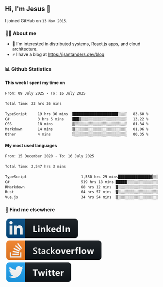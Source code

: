 ## Hi, I'm Jesus 👋

I joined GitHub on `13 Nov 2015`.

<!-- Talking about you -->

### 👨‍💻 About me

- 👦 I'm interested in distributed systems, React.js apps, and cloud architecture.
- ⚡️ I have a blog at <https://jsantanders.dev/blog>

### 📊 Github Statistics

#### This week I spent my time on

<!--START_SECTION:weekly-->

```txt
From: 09 July 2025 - To: 16 July 2025

Total Time: 23 hrs 26 mins

TypeScript     19 hrs 36 mins  █████████████████████░░░░   83.60 %
C#             3 hrs 5 mins    ███▒░░░░░░░░░░░░░░░░░░░░░   13.22 %
CSS            18 mins         ▒░░░░░░░░░░░░░░░░░░░░░░░░   01.34 %
Markdown       14 mins         ▒░░░░░░░░░░░░░░░░░░░░░░░░   01.06 %
Other          4 mins          ░░░░░░░░░░░░░░░░░░░░░░░░░   00.35 %
```

<!--END_SECTION:weekly-->

#### My most used languages

<!--START_SECTION:alltime-->

```txt
From: 15 December 2020 - To: 16 July 2025

Total Time: 2,547 hrs 3 mins

TypeScript                         1,580 hrs 29 mins███████████████▓░░░░░░░░░   62.05 %
C#                                 519 hrs 18 mins █████░░░░░░░░░░░░░░░░░░░░   20.39 %
RMarkdown                          68 hrs 12 mins  ▓░░░░░░░░░░░░░░░░░░░░░░░░   02.68 %
Rust                               64 hrs 57 mins  ▓░░░░░░░░░░░░░░░░░░░░░░░░   02.55 %
Vue.js                             34 hrs 54 mins  ▒░░░░░░░░░░░░░░░░░░░░░░░░   01.37 %
```

<!--END_SECTION:alltime-->

### 📢 Find me elsewhere

<p>
  <a target="_blank" href="https://linkedin.com/in/jsantanders">
    <img src="https://github.com/jsantanders/jsantanders/blob/master/img/linkedin.svg" alt="LinkedIn" style="vertical-align:top; margin:4px">
  </a>
  
  <a target="_blank" href="https://stackoverflow.com/users/7318331/jesus-santander">
    <img src="https://github.com/jsantanders/jsantanders/blob/master/img/stackoverflow.svg" alt="StackOverflow" style="vertical-align:top; margin:4px">
  </a>
  
  <a target="_blank" href="http://twitter.com/jsantanders">
    <img src="https://github.com/jsantanders/jsantanders/blob/master/img/twitter.svg" alt="Twitter" style="vertical-align:top; margin:4px">
  </a>
</p>
